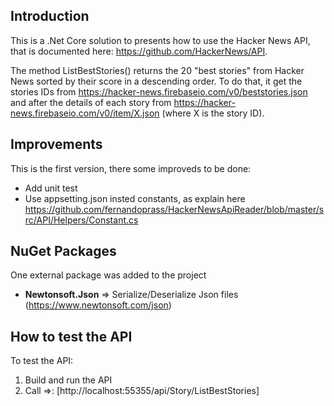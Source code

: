 ## Introduction

This is a .Net Core solution to presents how to use the Hacker News API, that is documented here: https://github.com/HackerNews/API.

The method ListBestStories() returns the 20 "best stories" from Hacker News sorted by their score in a descending order. To do that, it get the stories IDs from https://hacker-news.firebaseio.com/v0/beststories.json and after the details of each story from https://hacker-news.firebaseio.com/v0/item/X.json (where X is the story  ID).

## Improvements
This is the first version, there some improveds to be done:
- Add unit test
- Use appsetting.json insted constants, as explain here https://github.com/fernandoprass/HackerNewsApiReader/blob/master/src/API/Helpers/Constant.cs

## NuGet Packages
One external package was added to the project
- **Newtonsoft.Json** => Serialize/Deserialize Json files (https://www.newtonsoft.com/json)

## How to test the API

To test the API:
1. Build and run the API
2. Call =>: [http://localhost:55355/api/Story/ListBestStories] 

